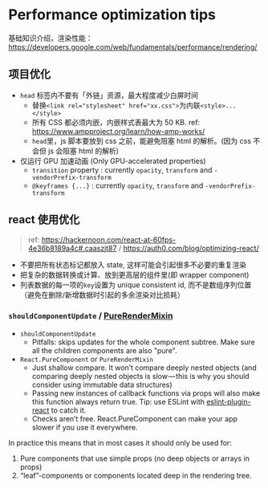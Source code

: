 # Performance optimization tips

基础知识介绍，渲染性能：https://developers.google.com/web/fundamentals/performance/rendering/

## 项目优化

- `head` 标签内不要有「外链」资源，最大程度减少白屏时间
    - 替换`<link rel="stylesheet" href="xx.css">`为内联`<style>...</style>`
    - 所有 CSS 都必须内嵌，内嵌样式表最大为 50 KB. ref: https://www.ampproject.org/learn/how-amp-works/
    - `head`里，js 脚本要放到 css 之前，能避免阻塞 html 的解析。(因为 css 不会但 js 会阻塞 html 的解析)
- 仅运行 GPU 加速动画 (Only GPU-accelerated properties)
    - `transition` property : currently `opacity`, `transform` and `-vendorPrefix-transform`
    - `@keyframes {...}` : currently `opacity`, `transform` and `-vendorPrefix-transform`

## react 使用优化

> ref: https://hackernoon.com/react-at-60fps-4e36b8189a4c#.caaszjt87 / https://auth0.com/blog/optimizing-react/

- 不要把所有状态标记都放入 state, 这样可能会引起很多不必要的重复渲染
- 把复杂的数据转换或计算、放到更高层的组件里(即 wrapper component)
- 列表数据的每一项的`key`设置为 unique consistent id, 而不是数组序列位置（避免在删除/新增数据时引起的多余渲染对比损耗）

### `shouldComponentUpdate` / [PureRenderMixin](https://facebook.github.io/react/docs/pure-render-mixin.html)

- `shouldComponentUpdate`
    - Pitfalls: skips updates for the whole component subtree. Make sure all the children components are also "pure".
- `React.PureComponent` or `PureRenderMixin`
    - Just shallow compare. It won’t compare deeply nested objects (and comparing deeply nested objects is slow — this is why you should consider using immutable data structures)
    - Passing new instances of callback functions via props will also make this function always return true. Tip: use ESLint with [eslint-plugin-react](https://github.com/yannickcr/eslint-plugin-react/blob/master/docs/rules/jsx-no-bind.md) to catch it.
    - Checks aren’t free. React.PureComponent can make your app slower if you use it everywhere.

In practice this means that in most cases it should only be used for:

1. Pure components that use simple props (no deep objects or arrays in props)
2. “leaf”-components or components located deep in the rendering tree.

